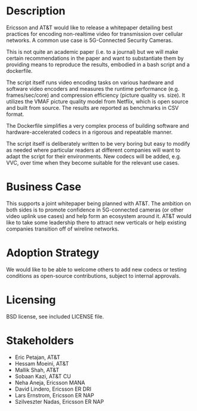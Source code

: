 # Description

Ericsson and AT&T would like to release a whitepaper detailing best practices
for encoding non-realtime video for transmission over cellular networks. A
common use case is 5G-Connected Security Cameras.

This is not quite an academic paper (i.e. to a journal) but we will make
certain recommendations in the paper and want to substantiate them by providing
means to reproduce the results, embodied in a bash script and a dockerfile.

The script itself runs video encoding tasks on various hardware and software
video encoders and measures the runtime performance (e.g. frames/sec/core) and
compression efficiency (picture quality vs. size). It utilizes the VMAF picture
quality model from Netflix, which is open source and built from source. The
results are reported as benchmarks in CSV format.

The Dockerfile simplifies a very complex process of building software and
hardware-accelerated codecs in a rigorous and repeatable manner.

The script itself is deliberately written to be very boring but easy to modify
as needed where particular readers at different companies will want to adapt
the script for their environments. New codecs will be added, e.g. VVC, over
time when they become suitable for the relevant use cases.

# Business Case
This supports a joint whitepaper being planned with AT&T. The ambition on
both sides is to promote confidence in 5G-connected cameras (or other
video uplink use cases) and help form an ecosystem around it. AT&T would
like to take some leadership there to attract new verticals or help
existing companies transition off of wireline networks.

# Adoption Strategy
We would like to be able to welcome others to add new codecs or testing conditions as open-source contributions, subject to internal approvals.

# Licensing
BSD license, see included LICENSE file.

# Stakeholders
- Eric Petajan, AT&T
- Hessam Moeini, AT&T
- Mallik Shah, AT&T
- Sobaan Kazi, AT&T CU
- Neha Aneja, Ericsson MANA
- David Lindero, Ericsson ER DRI
- Lars Ernstrom, Ericsson ER NAP
- Szilveszter Nadas, Ericsson ER NAP
